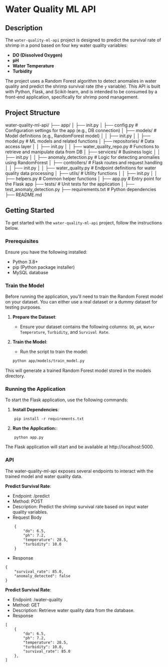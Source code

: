 # Water Quality ML API

## Description

The `water-quality-ml-api` project is designed to predict the survival rate of shrimp in a pond based on four key water quality variables:

- **DO (Dissolved Oxygen)**
- **pH**
- **Water Temperature**
- **Turbidity**

The project uses a Random Forest algorithm to detect anomalies in water quality and predict the shrimp survival rate (the `y` variable). This API is built with Python, Flask, and Scikit-learn, and is intended to be consumed by a front-end application, specifically for shrimp pond management.

## Project Structure

water-quality-ml-api/
├── app/
│ ├── init.py
│ ├── config.py # Configuration settings for the app (e.g., DB connection)
│ ├── models/ # Model definitions (e.g., RandomForest model)
│ │ ├── init.py
│ │ ├── model.py # ML models and related functions
│ ├── repositories/ # Data access layer
│ │ ├── init.py
│ │ ├── water_quality_repo.py # Functions to retrieve and manipulate data from DB
│ ├── services/ # Business logic
│ │ ├── init.py
│ │ ├── anomaly_detection.py # Logic for detecting anomalies using RandomForest
│ ├── controllers/ # Flask routes and request handling
│ │ ├── init.py
│ │ ├── water_quality.py # Endpoint definitions for water quality data processing
│ ├── utils/ # Utility functions
│ │ ├── init.py
│ │ ├── helpers.py # Common helper functions
│ ├── app.py # Entry point for the Flask app
├── tests/ # Unit tests for the application
│ ├── test_anomaly_detection.py
├── requirements.txt # Python dependencies
├── README.md


## Getting Started

To get started with the `water-quality-ml-api` project, follow the instructions below.

### Prerequisites

Ensure you have the following installed:

- Python 3.8+
- pip (Python package installer)
- MySQL database

### Train the Model

Before running the application, you'll need to train the Random Forest model on your dataset. You can either use a real dataset or a dummy dataset for testing purposes.

1. **Prepare the Dataset**: 
   - Ensure your dataset contains the following columns: `DO`, `pH`, `Water Temperature`, `Turbidity`, and `Survival Rate`.

2. **Train the Model**:
   - Run the script to train the model:
   ```bash
   python app/models/train_model.py

This will generate a trained Random Forest model stored in the models directory.

### Running the Application
To start the Flask application, use the following commands:

1. **Install Dependencies**: 
```
    pip install -r requirements.txt
```

2. **Run the Application:**: 
```
    python app.py
```
The Flask application will start and be available at http://localhost:5000.

### API
The water-quality-ml-api exposes several endpoints to interact with the trained model and water quality data.

**Predict Survival Rate**:
- Endpoint: /predict
- Method: POST
- Description: Predict the shrimp survival rate based on input water quality variables.
- Request Body
```
    {
        "do": 6.5,
        "ph": 7.2,
        "temperature": 28.5,
        "turbidity": 10.0
    }
```
- Response
```
{
    "survival_rate": 85.0,
    "anomaly_detected": false
}
```

**Predict Survival Rate**:
- Endpoint: /water-quality
- Method: GET
- Description: Retrieve water quality data from the database.
- Response
```
[
    {
        "do": 6.5,
        "ph": 7.2,
        "temperature": 28.5,
        "turbidity": 10.0,
        "survival_rate": 85.0
    },
]
```